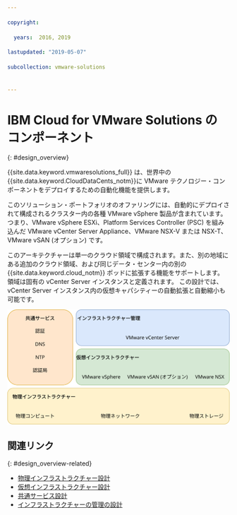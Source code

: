 ```yaml
---

copyright:

  years:  2016, 2019

lastupdated: "2019-05-07"

subcollection: vmware-solutions


---
```

# IBM Cloud for VMware Solutions のコンポーネント
{: #design_overview}

{{site.data.keyword.vmwaresolutions_full}} は、世界中の {{site.data.keyword.CloudDataCents_notm}}に VMware テクノロジー・コンポーネントをデプロイするための自動化機能を提供します。

このソリューション・ポートフォリオのオファリングには、自動的にデプロイされて構成されるクラスター内の各種 VMware vSphere 製品が含まれています。つまり、VMware vSphere ESXi、Platform Services Controller (PSC) を組み込んだ VMware vCenter Server Appliance、VMware NSX-V または NSX-T、VMware vSAN (オプション) です。

このアーキテクチャーは単一のクラウド領域で構成されます。また、別の地域にある追加のクラウド領域、および同じデータ・センター内の別の {{site.data.keyword.cloud_notm}} ポッドに拡張する機能をサポートします。 領域は固有の vCenter Server インスタンスと定義されます。 この設計では、vCenter Server インスタンス内の仮想キャパシティーの自動拡張と自動縮小も可能です。

![{{site.data.keyword.vmwaresolutions_short}} のソリューション・コンポーネント](../../images/vcsv4radiagrams-ra-full.svg "このソリューションには、物理インフラストラクチャー、仮想インフラストラクチャー、インフラストラクチャー管理、共通サービスが含まれます。")

## 関連リンク
{: #design_overview-related}

* [物理インフラストラクチャー設計](/docs/services/vmwaresolutions/archiref/solution?topic=vmware-solutions-design_physicalinfrastructure)
* [仮想インフラストラクチャー設計](/docs/services/vmwaresolutions/archiref/solution?topic=vmware-solutions-design_virtualinfrastructure)
* [共通サービス設計](/docs/services/vmwaresolutions/archiref/solution?topic=vmware-solutions-design_commonservice)
* [インフラストラクチャーの管理の設計](/docs/services/vmwaresolutions/archiref/solution?topic=vmware-solutions-design_infrastructuremgmt)
